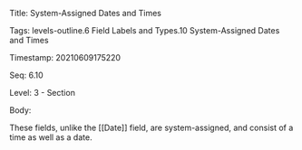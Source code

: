 Title:  System-Assigned Dates and Times

Tags:   levels-outline.6 Field Labels and Types.10 System-Assigned Dates and Times

Timestamp: 20210609175220

Seq:    6.10

Level:  3 - Section

Body: 

These fields, unlike the [[Date]] field, are system-assigned, and consist of a time as well as a date. 

